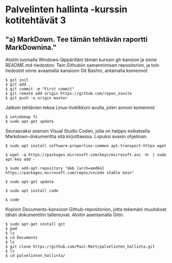 # Palvelinten hallinta -kurssin kotitehtävät 3


## "a) MarkDown. Tee tämän tehtävän raportti MarkDownina."



Aloitin luomalla Windows-läppärilläni tämän kurssin git-kansion ja sinne README.md-tiedoston. Tein Githubiin samannimisen repositorion, ja toin tiedostot sinne avaamalla kansioon Git Bashin, antamalla komennot 


```
$ git init
$ git add .
$ git commit -m "First commit"
$ git remote add origin https://github.com/repon_osoite
$ git push -u origin master
```
Jatkoin tehtävien tekoa Linux-livetikkuni avulla, joten annoin komennot

```
$ setxkbmap fi
$ sudo apt-get update
```
Seuraavaksi asensin Visual Studio Coden, jolla on helppo esikatsella Markdown-dokumenttia sitä kirjoittaessa. Lopuksi avasin ohjelman.

```
$ sudo apt install software-properties-common apt-transport-https wget

$ wget -q https://packages.microsoft.com/keys/microsoft.asc -O- | sudo apt-key add -

$ sudo add-apt-repository "deb [arch=amd64] https://packages.microsoft.com/repos/vscode stable main"

$ sudo apt-get update

$ sudo apt install code

$ code
```

Kopioin Documents-kansioon Github-repositorion, jotta tekemäni muutokset tähän dokumenttiin tallentuvat. Aloitin asentamalla Gitin.

```
$ sudo apt-get install git
$ pwd
$ ls
$ cd Documents
$ ls
$ git clone https://github.com/Paul-Matt/palvelinten_hallinta.git
$ ls
$ cd palvelinten_hallinta/
```






